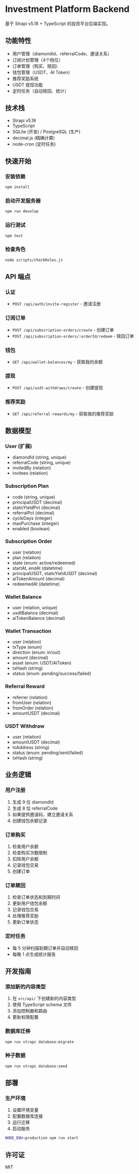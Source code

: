 # Investment Platform Backend

基于 Strapi v5.18 + TypeScript 的投资平台后端实现。

## 功能特性

- 用户管理（diamondId、referralCode、邀请关系）
- 订阅计划管理（4个档位）
- 订单管理（购买、赎回）
- 钱包管理（USDT、AI Token）
- 推荐奖励系统
- USDT 提现功能
- 定时任务（自动赎回、统计）

## 技术栈

- Strapi v5.18
- TypeScript
- SQLite (开发) / PostgreSQL (生产)
- decimal.js (精确计算)
- node-cron (定时任务)

## 快速开始

### 安装依赖

```bash
npm install
```

### 启动开发服务器

```bash
npm run develop
```

### 运行测试

```bash
npm test
```

### 检查角色

```bash
node scripts/checkRoles.js
```

## API 端点

### 认证

- `POST /api/auth/invite-register` - 邀请注册

### 订阅订单

- `POST /api/subscription-orders/create` - 创建订单
- `POST /api/subscription-orders/:orderId/redeem` - 赎回订单

### 钱包

- `GET /api/wallet-balances/my` - 获取我的余额

### 提现

- `POST /api/usdt-withdraws/create` - 创建提现

### 推荐奖励

- `GET /api/referral-rewards/my` - 获取我的推荐奖励

## 数据模型

### User (扩展)
- diamondId (string, unique)
- referralCode (string, unique)
- invitedBy (relation)
- invitees (relation)

### Subscription Plan
- code (string, unique)
- principalUSDT (decimal)
- staticYieldPct (decimal)
- referralPct (decimal)
- cycleDays (integer)
- maxPurchase (integer)
- enabled (boolean)

### Subscription Order
- user (relation)
- plan (relation)
- state (enum: active/redeemed)
- startAt, endAt (datetime)
- principalUSDT, staticYieldUSDT (decimal)
- aiTokenAmount (decimal)
- redeemedAt (datetime)

### Wallet Balance
- user (relation, unique)
- usdtBalance (decimal)
- aiTokenBalance (decimal)

### Wallet Transaction
- user (relation)
- txType (enum)
- direction (enum: in/out)
- amount (decimal)
- asset (enum: USDT/AIToken)
- txHash (string)
- status (enum: pending/success/failed)

### Referral Reward
- referrer (relation)
- fromUser (relation)
- fromOrder (relation)
- amountUSDT (decimal)

### USDT Withdraw
- user (relation)
- amountUSDT (decimal)
- toAddress (string)
- status (enum: pending/sent/failed)
- txHash (string)

## 业务逻辑

### 用户注册
1. 生成 9 位 diamondId
2. 生成 8 位 referralCode
3. 如果提供邀请码，建立邀请关系
4. 创建钱包余额记录

### 订单购买
1. 检查用户余额
2. 检查购买次数限制
3. 扣除用户余额
4. 记录钱包交易
5. 创建订单

### 订单赎回
1. 检查订单状态和到期时间
2. 更新用户钱包余额
3. 记录钱包交易
4. 处理推荐奖励
5. 更新订单状态

### 定时任务
- 每 5 分钟扫描到期订单并自动赎回
- 每晚 1 点生成统计报告

## 开发指南

### 添加新的内容类型

1. 在 `src/api/` 下创建新的内容类型
2. 使用 TypeScript schema 文件
3. 添加控制器和路由
4. 更新权限配置

### 数据库迁移

```bash
npm run strapi database:migrate
```

### 种子数据

```bash
npm run strapi database:seed
```

## 部署

### 生产环境

1. 设置环境变量
2. 配置数据库连接
3. 运行迁移
4. 启动服务

```bash
NODE_ENV=production npm run start
```

## 许可证

MIT 